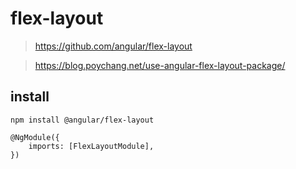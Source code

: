 # flex-layout
> https://github.com/angular/flex-layout

> https://blog.poychang.net/use-angular-flex-layout-package/

## install
```
npm install @angular/flex-layout

@NgModule({
    imports: [FlexLayoutModule],
})
```
